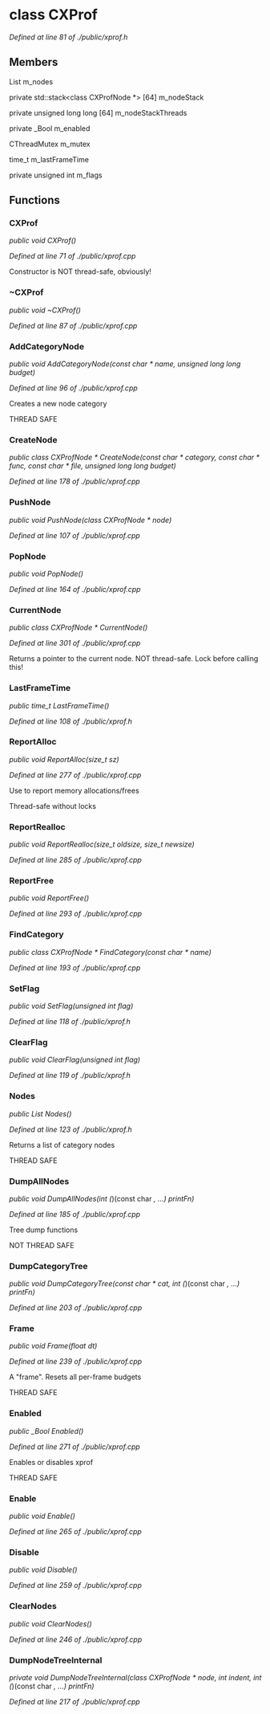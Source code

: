 # class CXProf

*Defined at line 81 of ./public/xprof.h*

## Members

List m_nodes

private std::stack<class CXProfNode *> [64] m_nodeStack

private unsigned long long [64] m_nodeStackThreads

private _Bool m_enabled

CThreadMutex m_mutex

time_t m_lastFrameTime

private unsigned int m_flags



## Functions

### CXProf

*public void CXProf()*

*Defined at line 71 of ./public/xprof.cpp*

 Constructor is NOT thread-safe, obviously! 

### ~CXProf

*public void ~CXProf()*

*Defined at line 87 of ./public/xprof.cpp*

### AddCategoryNode

*public void AddCategoryNode(const char * name, unsigned long long budget)*

*Defined at line 96 of ./public/xprof.cpp*

 Creates a new node category 

 THREAD SAFE 

### CreateNode

*public class CXProfNode * CreateNode(const char * category, const char * func, const char * file, unsigned long long budget)*

*Defined at line 178 of ./public/xprof.cpp*

### PushNode

*public void PushNode(class CXProfNode * node)*

*Defined at line 107 of ./public/xprof.cpp*

### PopNode

*public void PopNode()*

*Defined at line 164 of ./public/xprof.cpp*

### CurrentNode

*public class CXProfNode * CurrentNode()*

*Defined at line 301 of ./public/xprof.cpp*

 Returns a pointer to the current node. NOT thread-safe. Lock before calling this! 

### LastFrameTime

*public time_t LastFrameTime()*

*Defined at line 108 of ./public/xprof.h*

### ReportAlloc

*public void ReportAlloc(size_t sz)*

*Defined at line 277 of ./public/xprof.cpp*

 Use to report memory allocations/frees 

 Thread-safe without locks 

### ReportRealloc

*public void ReportRealloc(size_t oldsize, size_t newsize)*

*Defined at line 285 of ./public/xprof.cpp*

### ReportFree

*public void ReportFree()*

*Defined at line 293 of ./public/xprof.cpp*

### FindCategory

*public class CXProfNode * FindCategory(const char * name)*

*Defined at line 193 of ./public/xprof.cpp*

### SetFlag

*public void SetFlag(unsigned int flag)*

*Defined at line 118 of ./public/xprof.h*

### ClearFlag

*public void ClearFlag(unsigned int flag)*

*Defined at line 119 of ./public/xprof.h*

### Nodes

*public List Nodes()*

*Defined at line 123 of ./public/xprof.h*

 Returns a list of category nodes 

 THREAD SAFE 

### DumpAllNodes

*public void DumpAllNodes(int (*)(const char *, ...) printFn)*

*Defined at line 185 of ./public/xprof.cpp*

 Tree dump functions 

 NOT THREAD SAFE 

### DumpCategoryTree

*public void DumpCategoryTree(const char * cat, int (*)(const char *, ...) printFn)*

*Defined at line 203 of ./public/xprof.cpp*

### Frame

*public void Frame(float dt)*

*Defined at line 239 of ./public/xprof.cpp*

 A "frame". Resets all per-frame budgets 

 THREAD SAFE 

### Enabled

*public _Bool Enabled()*

*Defined at line 271 of ./public/xprof.cpp*

 Enables or disables xprof 

 THREAD SAFE 

### Enable

*public void Enable()*

*Defined at line 265 of ./public/xprof.cpp*

### Disable

*public void Disable()*

*Defined at line 259 of ./public/xprof.cpp*

### ClearNodes

*public void ClearNodes()*

*Defined at line 246 of ./public/xprof.cpp*

### DumpNodeTreeInternal

*private void DumpNodeTreeInternal(class CXProfNode * node, int indent, int (*)(const char *, ...) printFn)*

*Defined at line 217 of ./public/xprof.cpp*



